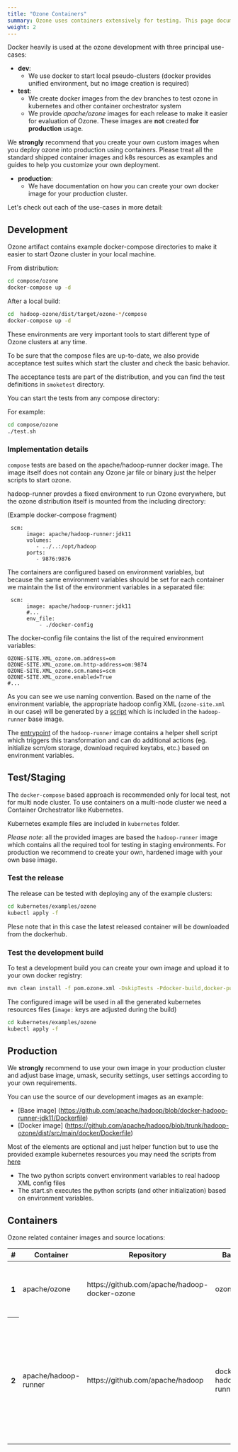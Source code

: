 ```yaml
---
title: "Ozone Containers"
summary: Ozone uses containers extensively for testing. This page documents the usage and best practices of Ozone.
weight: 2
---
```

<!---
  Licensed to the Apache Software Foundation (ASF) under one or more
  contributor license agreements.  See the NOTICE file distributed with
  this work for additional information regarding copyright ownership.
  The ASF licenses this file to You under the Apache License, Version 2.0
  (the "License"); you may not use this file except in compliance with
  the License.  You may obtain a copy of the License at

      http://www.apache.org/licenses/LICENSE-2.0

  Unless required by applicable law or agreed to in writing, software
  distributed under the License is distributed on an "AS IS" BASIS,
  WITHOUT WARRANTIES OR CONDITIONS OF ANY KIND, either express or implied.
  See the License for the specific language governing permissions and
  limitations under the License.
-->

Docker heavily is used at the ozone development with three principal use-cases:

* __dev__:
     * We use docker to start local pseudo-clusters (docker provides unified environment, but no image creation is required)
* __test__:
     * We create docker images from the dev branches to test ozone in kubernetes and other container orchestrator system
     * We provide _apache/ozone_ images for each release to make it easier for evaluation of Ozone.
     These images are __not__ created __for production__ usage.

<div class="alert alert-warning" role="alert">
We <b>strongly</b> recommend that you create your own custom images when you
deploy ozone into production using containers. Please treat all the standard
shipped container images and k8s resources as examples and guides to help you
 customize your own deployment.
</div>

* __production__:
     * We have documentation on how you can create your own docker image for your production cluster.

Let's check out each of the use-cases in more detail:

## Development

Ozone artifact contains example docker-compose directories to make it easier to start Ozone cluster in your local machine.

From distribution:

```bash
cd compose/ozone
docker-compose up -d
```

After a local build:

```bash
cd  hadoop-ozone/dist/target/ozone-*/compose
docker-compose up -d
```

These environments are very important tools to start different type of Ozone clusters at any time.

To be sure that the compose files are up-to-date, we also provide acceptance test suites which start
the cluster and check the basic behavior.

The acceptance tests are part of the distribution, and you can find the test definitions in `smoketest` directory.

You can start the tests from any compose directory:

For example:

```bash
cd compose/ozone
./test.sh
```

### Implementation details

`compose` tests are based on the apache/hadoop-runner docker image. The image itself does not contain
any Ozone jar file or binary just the helper scripts to start ozone.

hadoop-runner provdes a fixed environment to run Ozone everywhere, but the ozone distribution itself
is mounted from the including directory:

(Example docker-compose fragment)

```
 scm:
      image: apache/hadoop-runner:jdk11
      volumes:
         - ../..:/opt/hadoop
      ports:
         - 9876:9876

```

The containers are configured based on environment variables, but because the same environment
variables should be set for each container we maintain the list of the environment variables
in a separated file:

```
 scm:
      image: apache/hadoop-runner:jdk11
      #...
      env_file:
          - ./docker-config
```

The docker-config file contains the list of the required environment variables:

```
OZONE-SITE.XML_ozone.om.address=om
OZONE-SITE.XML_ozone.om.http-address=om:9874
OZONE-SITE.XML_ozone.scm.names=scm
OZONE-SITE.XML_ozone.enabled=True
#...
```

As you can see we use naming convention. Based on the name of the environment variable, the
appropriate hadoop config XML (`ozone-site.xml` in our case) will be generated by a
[script](https://github.com/apache/hadoop/tree/docker-hadoop-runner-latest/scripts) which is
included in the `hadoop-runner` base image.

The [entrypoint](https://github.com/apache/hadoop/blob/docker-hadoop-runner-latest/scripts/starter.sh)
of the `hadoop-runner` image contains a helper shell script which triggers this transformation and
can do additional actions (eg. initialize scm/om storage, download required keytabs, etc.)
based on environment variables.

## Test/Staging

The `docker-compose` based approach is recommended only for local test, not for multi node cluster.
To use containers on a multi-node cluster we need a Container Orchestrator like Kubernetes.

Kubernetes example files are included in `kubernetes` folder.

*Please note*: all the provided images are based the `hadoop-runner` image which contains all the
required tool for testing in staging environments. For production we recommend to create your own,
hardened image with your own base image.

### Test the release

The release can be tested with deploying any of the example clusters:

```bash
cd kubernetes/examples/ozone
kubectl apply -f
```

Plese note that in this case the latest released container will be downloaded from the dockerhub.

### Test the development build

To test a development build you can create your own image and upload it to your own docker registry:


```bash
mvn clean install -f pom.ozone.xml -DskipTests -Pdocker-build,docker-push -Ddocker.image=myregistry:9000/name/ozone
```

The configured image will be used in all the generated kubernetes resources files (`image:` keys are adjusted during the build)

```bash
cd kubernetes/examples/ozone
kubectl apply -f
```

## Production

<div class="alert alert-danger" role="alert">
We <b>strongly</b> recommend to use your own image in your production cluster
and
adjust base image, umask, security settings, user settings according to your own requirements.
</div>

You can use the source of our development images as an example:

 * [Base image] (https://github.com/apache/hadoop/blob/docker-hadoop-runner-jdk11/Dockerfile)
 * [Docker image] (https://github.com/apache/hadoop/blob/trunk/hadoop-ozone/dist/src/main/docker/Dockerfile)

 Most of the elements are optional and just helper function but to use the provided example
 kubernetes resources you may need the scripts from
 [here](https://github.com/apache/hadoop/tree/docker-hadoop-runner-jdk11/scripts)

  * The two python scripts convert environment variables to real hadoop XML config files
  * The start.sh executes the python scripts (and other initialization) based on environment variables.

## Containers

Ozone related container images and source locations:


<table class="table table-dark">
  <thead>
    <tr>
      <th scope="col">#</th>
      <th scope="col">Container</th>
      <th scope="col">Repository</th>
      <th scope="col">Base</th>
      <th scope="col">Branch</th>
      <th scope="col">Tags</th>
      <th scope="col">Comments</th>
    </tr>
  </thead>
  <tbody>
    <tr>
      <th scope="row">1</th>
      <td>apache/ozone</td>
      <td>https://github.com/apache/hadoop-docker-ozone</td>
      <td>ozone-... </td>
      <td>hadoop-runner</td>
      <td>0.3.0,0.4.0,0.4.1</td>
      <td>For each Ozone release we create new release tag.</td>
    </tr>
    <tr>
      <th scope="row">2</th>
      <td>apache/hadoop-runner </td>
      <td>https://github.com/apache/hadoop</td>
      <td>docker-hadoop-runner</td>
      <td>centos</td>
      <td>jdk11,jdk8,latest</td>
      <td>This is the base image used for testing Hadoop Ozone.
       This is a set of utilities that make it easy for us run ozone.</td>
    </tr>
    <!---tr>
      <th scope="row">3</th>
      <td>apache/ozone:build (WIP)</td>
      <td>https://github.com/apache/hadoop-docker-ozone</td>
      <td>ozone-build </td>
      <td> </td>
      <td> </td>
      <td>TODO: Add more documentation here.</td>
    </tr-->
  </tbody>
</table>
